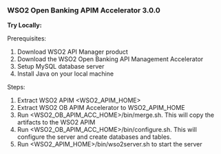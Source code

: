 ### **WSO2 Open Banking APIM Accelerator 3.0.0**

**Try Locally:**

Prerequisites:
1. Download WSO2 API Manager product 
2. Download the WSO2 Open Banking API Management Accelerator 
3. Setup MySQL database server
4. Install Java on your local machine

Steps:
1. Extract WSO2 APIM <WSO2_APIM_HOME>
2. Extract WSO2 OB APIM Accelerator to WSO2_APIM_HOME 
3. Run <WSO2_OB_APIM_ACC_HOME>/bin/merge.sh. This will copy the artifacts to the WSO2 APIM
4. Run <WSO2_OB_APIM_ACC_HOME>/bin/configure.sh. This will configure the server and create databases and  tables.
5. Run <WSO2_APIM_HOME>/bin/wso2server.sh to start the server

